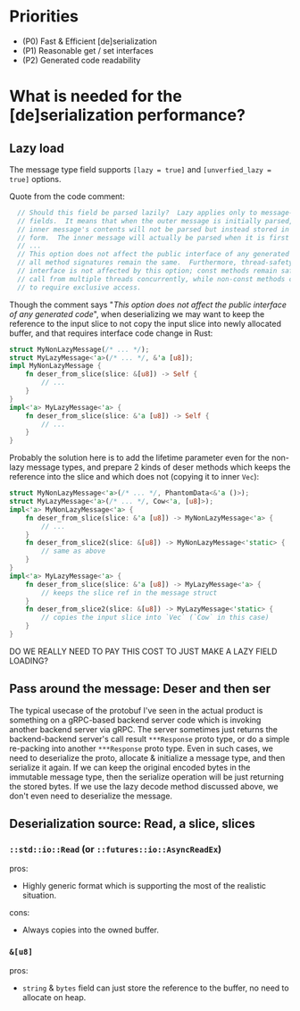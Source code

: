
# Priorities

- (P0) Fast & Efficient [de]serialization
- (P1) Reasonable get / set interfaces
- (P2) Generated code readability

# What is needed for the [de]serialization performance?

## Lazy load
The message type field supports `[lazy = true]` and `[unverfied_lazy = true]` options.

Quote from the code comment:
```rust
  // Should this field be parsed lazily?  Lazy applies only to message-type
  // fields.  It means that when the outer message is initially parsed, the
  // inner message's contents will not be parsed but instead stored in encoded
  // form.  The inner message will actually be parsed when it is first accessed.
  // ...
  // This option does not affect the public interface of any generated code;
  // all method signatures remain the same.  Furthermore, thread-safety of the
  // interface is not affected by this option; const methods remain safe to
  // call from multiple threads concurrently, while non-const methods continue
  // to require exclusive access.
```

Though the comment says "*This option does not affect the public interface of any generated code*", when deserializing we may want to keep the reference to the input slice to not copy the input slice into newly allocated buffer, and that requires interface code change in Rust:

```rust
struct MyNonLazyMessage(/* ... */);
struct MyLazyMessage<'a>(/* ... */, &'a [u8]);
impl MyNonLazyMessage {
    fn deser_from_slice(slice: &[u8]) -> Self {
        // ...
    }
}
impl<'a> MyLazyMessage<'a> {
    fn deser_from_slice(slice: &'a [u8]) -> Self {
        // ...
    }
}
```

Probably the solution here is to add the lifetime parameter even for the non-lazy message types, and prepare 2 kinds of deser methods which keeps the reference into the slice and which does not (copying it to inner `Vec`):

```rust
struct MyNonLazyMessage<'a>(/* ... */, PhantomData<&'a ()>);
struct MyLazyMessage<'a>(/* ... */, Cow<'a, [u8]>);
impl<'a> MyNonLazyMessage<'a> {
    fn deser_from_slice(slice: &'a [u8]) -> MyNonLazyMessage<'a> {
        // ...
    }
    fn deser_from_slice2(slice: &[u8]) -> MyNonLazyMessage<'static> {
        // same as above
    }
}
impl<'a> MyLazyMessage<'a> {
    fn deser_from_slice(slice: &'a [u8]) -> MyLazyMessage<'a> {
        // keeps the slice ref in the message struct
    }
    fn deser_from_slice2(slice: &[u8]) -> MyLazyMessage<'static> {
        // copies the input slice into `Vec` (`Cow` in this case)
    }
}
```

DO WE REALLY NEED TO PAY THIS COST TO JUST MAKE A LAZY FIELD LOADING?

## Pass around the message: Deser and then ser

The typical usecase of the protobuf I've seen in the actual product is something on a gRPC-based backend server code which is invoking another backend server via gRPC.
The server sometimes just returns the backend-backend server's call result `***Response` proto type, or do a simple re-packing into another `***Response` proto type.
Even in such cases, we need to deserialize the proto, allocate & initialize a message type, and then serialize it again.
If we can keep the original encoded bytes in the immutable message type, then the serialize operation will be just returning the stored bytes. If we use the lazy decode method discussed above, we don't even need to deserialize the message.

## Deserialization source: Read, a slice, slices

### `::std::io::Read` (or `::futures::io::AsyncReadEx`)

pros:
- Highly generic format which is supporting the most of the realistic situation.

cons:
- Always copies into the owned buffer.

### `&[u8]`
pros:
- `string` & `bytes` field can just store the reference to the buffer, no need to allocate on heap.

